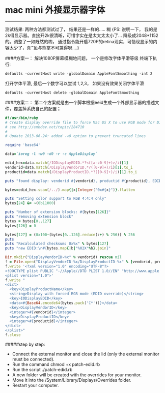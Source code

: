 # mac mini 外接显示器字体

---
测试结果: 两种方法都测试过了， 结果还是一样的..... 糊 {PS: 说明一下， 我的是2k得显示器。直接开2k很清晰，可惜字实在是太太太太小了... 降级成2048*1152的。调整了一如既然的糊， 通过指令能开启720P的retina现实，可惜现显示的内容太少了，真™鱼与熊掌不可兼得呀....}

####方案一：
解决1080P屏幕模糊地问题， 一个是修改字体平滑等级
终端下执行:

    defaults -currentHost write -globalDomain AppleFontSmoothing -int 2
打开字体平滑, 最后一个数字可以尝试 1,2,3， 如果没有效果关闭字体平滑

    defaults -currentHost delete -globalDomain AppleFontSmoothing
    
    
    
####方案二：
第二个方案就是由一个脚本根据eeid生成一个外部显示器的描述文件，覆盖掉系统自己的配置；

```ruby
#!/usr/bin/ruby
# Create display override file to force Mac OS X to use RGB mode for Display
# see http://embdev.net/topic/284710
# 
# Update 2013-06-24: added -w0 option to prevent truncated lines

require 'base64'

data=`ioreg -l -w0 -d0 -r -c AppleDisplay`

edid_hex=data.match(/IODisplayEDID.*?<([a-z0-9]+)>/i)[1]
vendorid=data.match(/DisplayVendorID.*?([0-9]+)/i)[1].to_i
productid=data.match(/DisplayProductID.*?([0-9]+)/i)[1].to_i

puts "found display: vendorid #{vendorid}, productid #{productid}, EDID:\n#{edid_hex}"

bytes=edid_hex.scan(/../).map{|x|Integer("0x#{x}")}.flatten

puts "Setting color support to RGB 4:4:4 only"
bytes[24] &= ~(0b11000)

puts "Number of extension blocks: #{bytes[126]}"
puts "removing extension block"
bytes = bytes[0..127]
bytes[126] = 0

bytes[127] = (0x100-(bytes[0..126].reduce(:+) % 256)) % 256
puts 
puts "Recalculated checksum: 0x%x" % bytes[127]
puts "new EDID:\n#{bytes.map{|b|"%02X"%b}.join}"

Dir.mkdir("DisplayVendorID-%x" % vendorid) rescue nil
f = File.open("DisplayVendorID-%x/DisplayProductID-%x" % [vendorid, productid], 'w')
f.write '<?xml version="1.0" encoding="UTF-8"?>
<!DOCTYPE plist PUBLIC "-//Apple//DTD PLIST 1.0//EN" "http://www.apple.com/DTDs/PropertyList-1.0.dtd">
<plist version="1.0">'
f.write "
<dict>
  <key>DisplayProductName</key>
  <string>Display with forced RGB mode (EDID override)</string>
  <key>IODisplayEDID</key>
  <data>#{Base64.encode64(bytes.pack('C*'))}</data>
  <key>DisplayVendorID</key>
  <integer>#{vendorid}</integer>
  <key>DisplayProductID</key>
  <integer>#{productid}</integer>
</dict>
</plist>"
f.close
```

#####step by step:
- Connect the external monitor and close the lid (only the external monitor must be connected).
- Run the command chmod +x patch-edid.rb
- Run the script ./patch-edid.rb
- A new folder will be created with the overrides for your monitor.
- Move it into the /System/Library/Displays/Overrides folder.
- Restart your computer.









